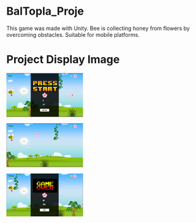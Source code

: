 # BalTopla_Proje
This game was made with Unity. Bee is collecting honey from flowers by overcoming obstacles. Suitable for mobile platforms.
# Project Display Image
<p>
<a href="https://github.com/renginatilla/BalTopla_Proje/blob/master/img/baltopla1.png" target="_blank">
<img src="https://github.com/renginatilla/BalTopla_Proje/blob/master/img/baltopla1.png" width="200" style="max-width:100%;"></a>   
</p>  
<p>
<a href="https://github.com/renginatilla/BalTopla_Proje/blob/master/img/baltopla2.png" target="_blank">
<img src="https://github.com/renginatilla/BalTopla_Proje/blob/master/img/baltopla2.png" width="200" style="max-width:100%;"></a>   
</p>  
<p>
<a href="https://github.com/renginatilla/BalTopla_Proje/blob/master/img/baltopla3.png" target="_blank">
<img src="https://github.com/renginatilla/BalTopla_Proje/blob/master/img/baltopla3.png" width="200" style="max-width:100%;"></a>   
</p>  
